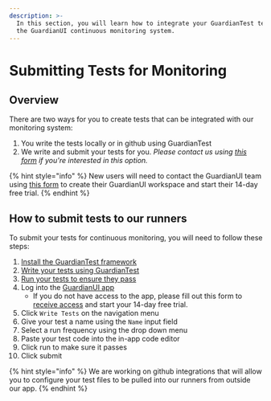```yaml
---
description: >-
  In this section, you will learn how to integrate your GuardianTest tests with
  the GuardianUI continuous monitoring system.
---
```


# Submitting Tests for Monitoring

## Overview

There are two ways for you to create tests that can be integrated with our monitoring system:

1. You write the tests locally or in github using GuardianTest
2. We write and submit your tests for you. _Please contact us using_ [_this form_](https://airtable.com/shrIzrQxUZqBOKabG) _if you're interested in this option._

{% hint style="info" %}
New users will need to contact the GuardianUI team using [this form](https://airtable.com/shr5P7WXayIw9zN1R) to create their GuardianUI workspace and start their 14-day free trial.
{% endhint %}

## How to submit tests to our runners

To submit your tests for continuous monitoring, you will need to follow these steps:

1. [Install the GuardianTest framework](../../readme/getting-started/installation.md)
2. [Write your tests using GuardianTest](../../readme/getting-started/writing-your-first-e2e-test.md)
3. [Run your tests to ensure they pass](../../readme/getting-started/running-tests.md)
4. Log into the [GuardianUI app](https://app.guardianui.com/)
   * If you do not have access to the app, please fill out this form to [receive access](https://airtable.com/shr5P7WXayIw9zN1R) and start your 14-day free trial.&#x20;
5. Click `Write Tests` on the navigation menu
6. Give your test a name using the `Name` input field
7. Select a run frequency using the drop down menu
8. Paste your test code into the in-app code editor
9. Click run to make sure it passes
10. Click submit

{% hint style="info" %}
We are working on github integrations that will allow you to configure your test files to be pulled into our runners from outside our app.&#x20;
{% endhint %}

